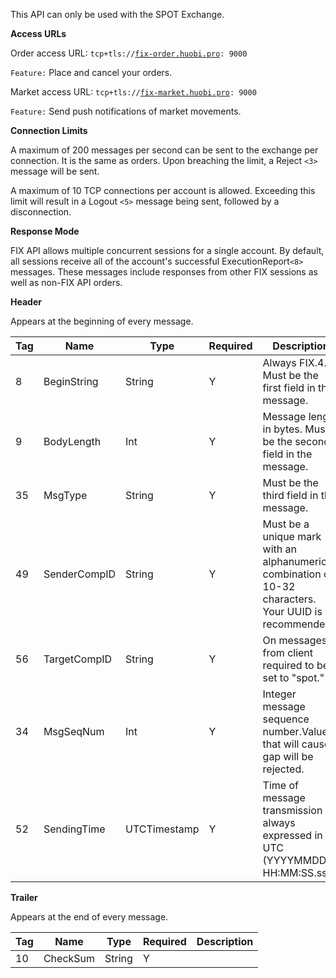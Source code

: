 This API can only be used with the SPOT Exchange.

**Access URLs**

Order access URL: `tcp+tls://`[`fix-order.huobi.pro`](http://fix-oe.binance.com)`: 9000`

`Feature:` Place and cancel your orders.

Market access URL: `tcp+tls://`[`fix-market.huobi.pro`](http://fix-oe.binance.com)`: 9000`

`Feature:` Send push notifications of market movements.

**Connection Limits**

A maximum of 200 messages per second can be sent to the exchange per connection. It is the same as orders. Upon breaching the limit, a Reject `<3>` message will be sent.

A maximum of 10 TCP connections per account is allowed. Exceeding this limit will result in a Logout `<5>` message being sent, followed by a disconnection.

**Response Mode**

FIX API allows multiple concurrent sessions for a single account. By default, all sessions receive all of the account's successful ExecutionReport`<8>` messages. These messages include responses from other FIX sessions as well as non-FIX API orders.

**Header**

Appears at the beginning of every message.

| Tag | Name | Type | Required | Description |
| --- | --- | --- | --- | --- |
| 8 | BeginString | String | Y | Always FIX.4.4 Must be the first field in the message. |
| 9 | BodyLength | Int | Y | Message length in bytes. Must be the second field in the message. |
| 35 | MsgType | String | Y | Must be the third field in the message. |
| 49 | SenderCompID | String | Y | Must be a unique mark with an alphanumeric combination of 10-32 characters. Your UUID is recommended. |
| 56 | TargetCompID | String | Y | On messages from client required to be set to "spot." |
| 34 | MsgSeqNum | Int | Y | Integer message sequence number.Values that will cause a gap will be rejected. |
| 52 | SendingTime | UTCTimestamp | Y | Time of message transmission always expressed in UTC (YYYYMMDD-HH:MM:SS.sss). |

**Trailer**

Appears at the end of every message.

| Tag | Name | Type | Required | Description |
| --- | --- | --- | --- | --- |
| 10 | CheckSum | String | Y |   |